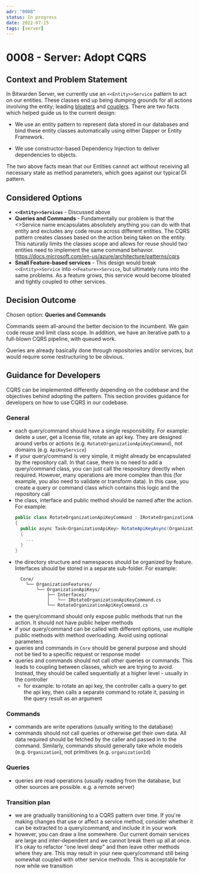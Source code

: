 ```yaml
---
adr: "0008"
status: In progress
date: 2022-07-15
tags: [server]
---
```


# 0008 - Server: Adopt CQRS

<AdrTable frontMatter={frontMatter}></AdrTable>

## Context and Problem Statement

In Bitwarden Server, we currently use an `<<Entity>>Service` pattern to act on our entities. These
classes end up being dumping grounds for all actions involving the entity; leading
[bloaters](https://refactoring.guru/refactoring/smells/bloaters) and
[couplers](https://refactoring.guru/refactoring/smells/couplers). There are two facts which helped
guide us to the current design:

- We use an entity pattern to represent data stored in our databases and bind these entity classes
  automatically using either Dapper or Entity Framework.

- We use constructor-based Dependency Injection to deliver dependencies to objects.

The two above facts mean that our Entities cannot act without receiving all necessary state as
method parameters, which goes against our typical DI pattern.

## Considered Options

- **`<<Entity>>Services`** - Discussed above
- **Queries and Commands** - Fundamentally our problem is that the <<Entity>>Service name
  encapsulates absolutely anything you can do with that entity and excludes any code reuse across
  different entities. The CQRS pattern creates classes based on the action being taken on the
  entity. This naturally limits the classes scope and allows for reuse should two entities need to
  implement the same command behavior.
  https://docs.microsoft.com/en-us/azure/architecture/patterns/cqrs
- **Small Feature-based services** - This design would break `<<Entity>>Service` into
  `<<Feature>>Service`, but ultimately runs into the same problems. As a feature grows, this service
  would become bloated and tightly coupled to other services.

## Decision Outcome

Chosen option: **Queries and Commands**

Commands seem all-around the better decision to the incumbent. We gain code reuse and limit class
scope. In addition, we have an iterative path to a full-blown CQRS pipeline, with queued work.

Queries are already basically done through repositories and/or services, but would require some
restructuring to be obvious.

## Guidance for Developers

CQRS can be implemented differently depending on the codebase and the objectives behind adopting the
pattern. This section provides guidance for developers on how to use CQRS in our codebase.

### General

- each query/command should have a single responsibility. For example: delete a user, get a license
  file, rotate an api key. They are designed around verbs or actions (e.g.
  `RotateOrganizationApiKeyCommand`), not domains (e.g. `ApiKeyService`)
- if your query/command is very simple, it might already be encapsulated by the repository call. In
  that case, there is no need to add a query/command class, you can just call the respository
  directly when required. However, many operations are more complex than this (for example, you also
  need to validate or transform data). In this case, you create a query or command class which
  contains this logic and the repository call
- the class, interface and public method should be named after the action. For example:
  ```c#
  public class RotateOrganizationApiKeyCommand : IRotateOrganizationApiKeyCommand
  {
    public async Task<OrganizationApiKey> RotateApiKeyAsync(OrganizationApiKey organizationApiKey)
    {
      ...
    }
  }
  ```
- the directory structure and namespaces should be organized by feature. Interfaces should be stored
  in a separate sub-folder. For example:
  ```text
    Core/
      └── OrganizationFeatures/
          └── OrganizationApiKeys/
              ├── Interfaces/
              │   └── IRotateOrganizationApiKeyCommand.cs
              └── RotateOrganizationApiKeyCommand.cs
  ```
- the query/command should only expose public methods that run the action. It should not have public
  helper methods
- if your query/command can be called with different options, use multiple public methods with
  method overloading. Avoid using optional parameters
- queries and commands in `Core` should be general purpose and should not be tied to a specific
  request or response model
- queries and commands should not call other queries or commands. This leads to coupling between
  classes, which we are trying to avoid. Instead, they should be called sequentially at a higher
  level - usually in the controller
  - for example: to rotate an api key, the controller calls a query to get the api key, then calls a
    separate command to rotate it, passing in the query result as an argument

### Commands

- commands are write operations (usually writing to the database)
- commands should not call queries or otherwise get their own data. All data required should be
  fetched by the caller and passed in to the command. Similarly, commands should generally take
  whole models (e.g. `Organization`), not primitives (e.g. `organizationId`)

### Queries

- queries are read operations (usually reading from the database, but other sources are possible.
  e.g. a remote server)

### Transition plan

- we are gradually transitioning to a CQRS pattern over time. If you're making changes that use or
  affect a service method, consider whether it can be extracted to a query/command, and include it
  in your work
- however, you can draw a line somewhere. Our current domain services are large and inter-dependent
  and we cannot break them up all at once. It's okay to refactor "one level deep" and then leave
  other methods where they are. This may result in your new query/command still being somewhat
  coupled with other service methods. This is acceptable for now while we transition
